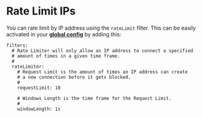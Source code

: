 # Rate Limit IPs

You can rate limit by IP address using the `rateLimit` filter.
This can be easily activated in your [**global config**](../config/index.md) by adding this:

```yml{2-16}
filters:
  # Rate Limiter will only allow an IP address to connect a specified
  # amount of times in a given time frame.
  #
  rateLimiter:
    # Request Limit is the amount of times an IP address can create
    # a new connection before it gets blocked.
    #
    requestLimit: 10
    
    # Windows Length is the time frame for the Request Limit.
    #
    windowLength: 1s
```
